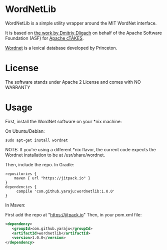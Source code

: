 # WordNetLib

WordNetLib is a simple utility wrapper around the MIT WordNet interface.

It is based on [the work by Dmitriy Dligach](https://svn.apache.org/repos/asf/ctakes/trunk/ctakes-relation-extractor/src/main/java/org/apache/ctakes/relationextractor/ae/features/WordNetUtils.java) on behalf of the Apache Software Foundation (ASF) for [Apache cTAKES](http://ctakes.apache.org/).

[Wordnet](http://wordnet.princeton.edu/) is a lexical database developed by Princeton.

# License
The software stands under Apache 2 License and comes with NO WARRANTY

# Usage

First, install the WordNet software on your *nix machine:

On Ubuntu/Debian:
```
sudo apt-get install wordnet
```

NOTE: If you're using a different *nix flavor, the current code expects the Wordnet installation to be at /usr/share/wordnet.

Then, include the repo.
In Gradle:
```
repositories { 
    maven { url "https://jitpack.io" }
}
dependencies {
     compile 'com.github.yaraju:wordnetlib:1.0.0'
}
```

In Maven:

First add the repo at "https://jitpack.io"
Then, in your pom.xml file:
 
 ```xml
 <dependency>
    <groupId>com.github.yaraju</groupId>
    <artifactId>wordnetlib</artifactId>
    <version>1.0.0</version>
 </dependency>
 ```
